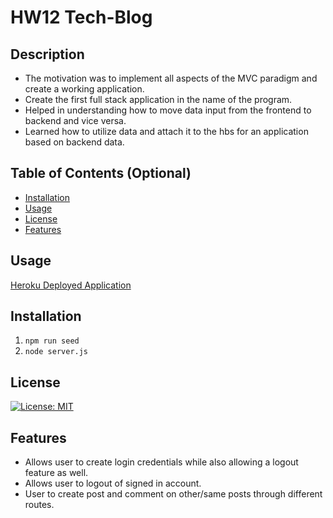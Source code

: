 # HW12 Tech-Blog

## Description
- The motivation was to implement all aspects of the MVC paradigm and create a working application. 
- Create the first full stack application in the name of the program.
- Helped in understanding how to move data input from the frontend to backend and vice versa. 
- Learned how to utilize data and attach it to the hbs for an application based on backend data.

## Table of Contents (Optional)
- [Installation](#installation)
- [Usage](#usage)
- [License](#license)
- [Features](#features)

## Usage

[Heroku Deployed Application](https://grrhigrr-techblog.herokuapp.com/)


## Installation

1. ``` npm run seed ```
2. ``` node server.js ```

## License
[![License: MIT](https://img.shields.io/badge/License-MIT-yellow.svg)](https://opensource.org/licenses/MIT)

## Features
- Allows user to create login credentials while also allowing a logout feature as well.
- Allows user to logout of signed in account.
- User to create post and comment on other/same posts through different routes.
